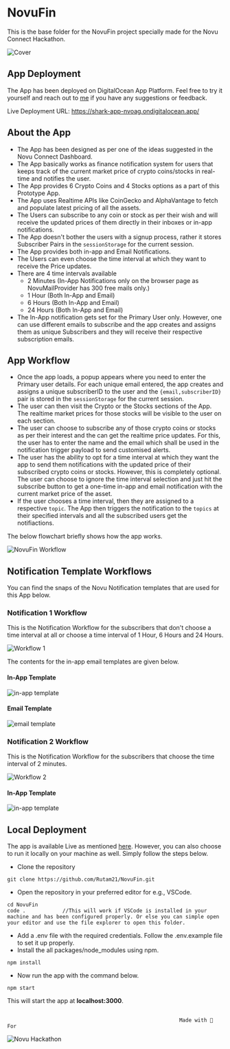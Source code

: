 # NovuFin
This is the base folder for the NovuFin project specially made for the Novu Connect Hackathon.

![Cover](https://github.com/Rutam21/NovuFin/assets/47860497/3d3eabaa-3a9e-4088-8f72-8507571bd802)

## App Deployment

The App has been deployed on DigitalOcean App Platform.
Feel free to try it yourself and reach out to [me](https://twitter.com/RutamHere) if you have any suggestions or feedback.

Live Deployment URL: https://shark-app-nvoag.ondigitalocean.app/



## About the App

- The App has been designed as per one of the ideas suggested in the Novu Connect Dashboard.
- The App basically works as finance notification system for users that keeps track of the current market price of crypto coins/stocks in real-time and notifies the user.
- The App provides 6 Crypto Coins and 4 Stocks options as a part of this Prototype App.
- The App uses Realtime APIs like CoinGecko and AlphaVantage to fetch and populate latest pricing of all the assets.
- The Users can subscribe to any coin or stock as per their wish and will receive the updated prices of them directly in their inboxes or in-app notifications.
- The App doesn't bother the users with a signup process, rather it stores Subscriber Pairs in the `sessionStorage` for the current session.
- The App provides both in-app and Email Notifications.
- The Users can even choose the time interval at which they want to receive the Price updates.
- There are 4 time intervals available
   - 2 Minutes (In-App Notifications only on the browser page as NovuMailProvider has 300 free mails only.)
   - 1 Hour (Both In-App and Email)
   - 6 Hours (Both In-App and Email)
   - 24 Hours (Both In-App and Email)
- The In-App notification gets set for the Primary User only. However, one can use different emails to subscribe and the app creates and assigns them as unique Subscribers and they will receive their respective subscription emails.

## App Workflow

- Once the app loads, a popup appears where you need to enter the Primary user details. For each unique email entered, the app creates and assigns a unique subscriberID to the user and the `{email,subscriberID}` pair is stored in the `sessionStorage` for the current session.
- The user can then visit the Crypto or the Stocks sections of the App. The realtime market prices for those stocks will be visible to the user on each section.
- The user can choose to subscribe any of those crypto coins or stocks as per their interest and the can get the realtime price updates. For this, the user has to enter the name and the email which shall be used in the notification trigger payload to send customised alerts.
- The user has the ability to opt for a time interval at which they want the app to send them notifications with the updated price of their subscribed crypto coins or stocks. However, this is completely optional. The user can choose to ignore the time interval selection and just hit the subscribe button to get a one-time in-app and email notification with the current market price of the asset.
- If the user chooses a time interval, then they are assigned to a respective `topic`. The App then triggers the notification to the `topics` at their specified intervals and all the subscribed users get the notifiactions.

The below flowchart briefly shows how the app works.

![NovuFin Workflow](https://github.com/Rutam21/NovuFin/assets/47860497/aa267caa-0602-4b02-a308-bd8af86d27ea)

## Notification Template Workflows

You can find the snaps of the Novu Notification templates that are used for this App below.

### Notification 1 Workflow

This is the Notification Workflow for the subscribers that don't choose a time interval at all or choose a time interval of 1 Hour, 6 Hours and 24 Hours.

![Workflow 1](https://github.com/Rutam21/NovuFin/assets/47860497/9d1b949c-2b07-4617-9d56-c52e79d96f5b)

The contents for the in-app email templates are given below.

#### In-App Template
![in-app template](https://github.com/Rutam21/NovuFin/assets/47860497/e391feda-9a9c-4977-823f-4f8a8b9abec6)

#### Email Template
![email template](https://github.com/Rutam21/NovuFin/assets/47860497/520a4e64-da15-4db0-879a-36a480836980)

### Notification 2 Workflow

This is the Notification Workflow for the subscribers that choose the time interval of 2 minutes.

![Workflow 2](https://github.com/Rutam21/NovuFin/assets/47860497/22e1672a-5b6c-4f23-960f-fd125337a244)

#### In-App Template

![in-app template](https://github.com/Rutam21/NovuFin/assets/47860497/e391feda-9a9c-4977-823f-4f8a8b9abec6)

## Local Deployment

The app is available Live as mentioned [here](https://github.com/Rutam21/NovuFin#app-deployment). However, you can also choose to run it locally on your machine as well.
Simply follow the steps below.

- Clone the repository
```
git clone https://github.com/Rutam21/NovuFin.git
```

- Open the repository in your preferred editor for e.g., VSCode.
```
cd NovuFin
code .            //This will work if VSCode is installed in your machine and has been configured properly. Or else you can simple open your editor and use the file explorer to open this folder.
```

- Add a .env file with the required credentials. Follow the .env.example file to set it up properly.
- Install the all packages/node_modules using npm.
```
npm install
```
- Now run the app with the command below.
```
npm start
```

This will start the app at **localhost:3000**.

## 

                                                            Made with 💖 For
![Novu Hackathon](https://github.com/Rutam21/NovuFin/assets/47860497/ad8709da-66e0-4810-a546-ceaaf8d0dc62)

